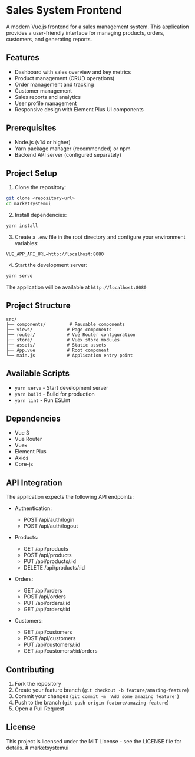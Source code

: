 # Sales System Frontend

A modern Vue.js frontend for a sales management system. This application provides a user-friendly interface for managing products, orders, customers, and generating reports.

## Features

- Dashboard with sales overview and key metrics
- Product management (CRUD operations)
- Order management and tracking
- Customer management
- Sales reports and analytics
- User profile management
- Responsive design with Element Plus UI components

## Prerequisites

- Node.js (v14 or higher)
- Yarn package manager (recommended) or npm
- Backend API server (configured separately)

## Project Setup

1. Clone the repository:
```bash
git clone <repository-url>
cd marketsystemui
```

2. Install dependencies:
```bash
yarn install
```

3. Create a `.env` file in the root directory and configure your environment variables:
```
VUE_APP_API_URL=http://localhost:8080
```

4. Start the development server:
```bash
yarn serve
```

The application will be available at `http://localhost:8080`

## Project Structure

```
src/
├── components/         # Reusable components
├── views/             # Page components
├── router/            # Vue Router configuration
├── store/             # Vuex store modules
├── assets/            # Static assets
├── App.vue            # Root component
└── main.js            # Application entry point
```

## Available Scripts

- `yarn serve` - Start development server
- `yarn build` - Build for production
- `yarn lint` - Run ESLint

## Dependencies

- Vue 3
- Vue Router
- Vuex
- Element Plus
- Axios
- Core-js

## API Integration

The application expects the following API endpoints:

- Authentication:
  - POST /api/auth/login
  - POST /api/auth/logout

- Products:
  - GET /api/products
  - POST /api/products
  - PUT /api/products/:id
  - DELETE /api/products/:id

- Orders:
  - GET /api/orders
  - POST /api/orders
  - PUT /api/orders/:id
  - GET /api/orders/:id

- Customers:
  - GET /api/customers
  - POST /api/customers
  - PUT /api/customers/:id
  - GET /api/customers/:id/orders

## Contributing

1. Fork the repository
2. Create your feature branch (`git checkout -b feature/amazing-feature`)
3. Commit your changes (`git commit -m 'Add some amazing feature'`)
4. Push to the branch (`git push origin feature/amazing-feature`)
5. Open a Pull Request

## License

This project is licensed under the MIT License - see the LICENSE file for details. # marketsystemui
